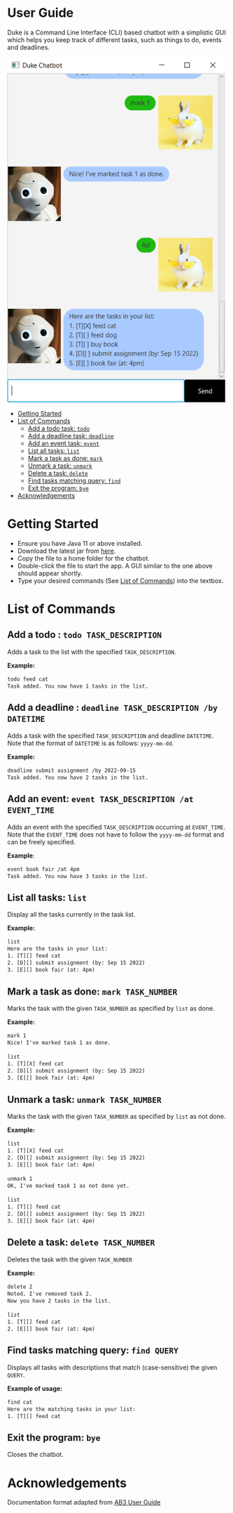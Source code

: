 # User Guide
Duke is a Command Line Interface (CLI) based chatbot with a simplistic GUI 
which helps you keep track of different tasks, such as things to do, 
events and deadlines.

![](Ui.png)

- [Getting Started](#getting-started-)
- [List of Commands](#list-of-commands-)
    - [Add a todo task: `todo`](#add-a-todo--todo-task_description-)
    - [Add a deadline task: `deadline`](#add-a-deadline--deadline-task_description-by-datetime-)
    - [Add an event task: `event`](#add-an-event-event-task_description-at-event_time-)
    - [List all tasks: `list`](#list-all-tasks-list-)
    - [Mark a task as done: `mark`](#mark-a-task-as-done-mark-task_number-)
    - [Unmark a task: `unmark`](#unmark-a-task-unmark-task_number-)
    - [Delete a task: `delete`](#delete-a-task-delete-task_number-)
    - [Find tasks matching query: `find`](#find-tasks-matching-query-find-query-)
    - [Exit the program: `bye`](#exit-the-program-bye-)
- [Acknowledgements](#acknowledgements-)

# Getting Started
- Ensure you have Java 11 or above installed.
- Download the latest jar from [here](https://github.com/ConradLew/ip/releases/).
- Copy the file to a home folder for the chatbot.
- Double-click the file to start the app. A GUI similar to the one above should 
appear shortly.
- Type your desired commands (See [List of Commands](#commands)) into the textbox.

# List of Commands

## Add a todo : `todo TASK_DESCRIPTION`
Adds a task to the list with the specified `TASK_DESCRIPTION`.

**Example:**
```
todo feed cat
Task added. You now have 1 tasks in the list.
```

## Add a deadline : `deadline TASK_DESCRIPTION /by DATETIME`
Adds a task with the specified `TASK_DESCRIPTION` and deadline `DATETIME`.
Note that the format of `DATETIME` is as follows: `yyyy-mm-dd`.

**Example:**
```
deadline submit assignment /by 2022-09-15
Task added. You now have 2 tasks in the list.
```

## Add an event: `event TASK_DESCRIPTION /at EVENT_TIME`
Adds an event with the specified `TASK_DESCRIPTION` occurring at `EVENT_TIME`.
Note that the `EVENT_TIME` does not have to follow the `yyyy-mm-dd` format and
can be freely specified.

**Example**:
```
event book fair /at 4pm
Task added. You now have 3 tasks in the list.
```

## List all tasks: `list`
Display all the tasks currently in the task list.

**Example:**
```
list
Here are the tasks in your list:
1. [T][] feed cat
2. [D][] submit assignment (by: Sep 15 2022)
3. [E][] book fair (at: 4pm)
```

## Mark a task as done: `mark TASK_NUMBER`
Marks the task with the given `TASK_NUMBER` as specified by `list` as done.

**Example:**
```
mark 1
Nice! I've marked task 1 as done.

list
1. [T][X] feed cat
2. [D][] submit assignment (by: Sep 15 2022)
3. [E][] book fair (at: 4pm)
```

## Unmark a task: `unmark TASK_NUMBER`
Marks the task with the given `TASK_NUMBER` as specified by `list` as not done.

**Example:**
```
list
1. [T][X] feed cat
2. [D][] submit assignment (by: Sep 15 2022)
3. [E][] book fair (at: 4pm)

unmark 1
OK, I've marked task 1 as not done yet.

list
1. [T][] feed cat
2. [D][] submit assignment (by: Sep 15 2022)
3. [E][] book fair (at: 4pm)
```

## Delete a task: `delete TASK_NUMBER`
Deletes the task with the given `TASK_NUMBER`

**Example:**
```
delete 2
Noted. I've removed task 2.
Now you have 2 tasks in the list.

list
1. [T][] feed cat
2. [E][] book fair (at: 4pm)
```

## Find tasks matching query: `find QUERY`
Displays all tasks with descriptions that match (case-sensitive) the given `QUERY`.

**Example of usage:**
```
find cat
Here are the matching tasks in your list:
1. [T][] feed cat
```

## Exit the program: `bye`
Closes the chatbot.

# Acknowledgements
Documentation format adapted from [AB3 User Guide](https://se-education.org/addressbook-level3/UserGuide.html)
